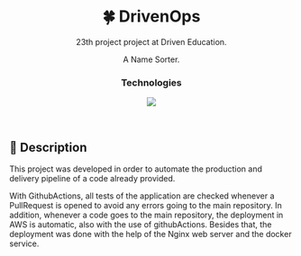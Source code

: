<div align="center"> 
	<h1> 🍀 DrivenOps </h1>
<div />
  
 23th project project at Driven Education.
  
 A Name Sorter.
 
 ### Technologies
<p align="center">
  <a href="https://skillicons.dev">
    <img src="https://skillicons.dev/icons?i=aws,docker,githubactions,nginx" />
  </a>
</p>

<br>	
  
<div align="start"> 
<div />
  
 ## :page_with_curl: Description
  
This project was developed in order to automate the production and delivery pipeline of a code already provided. 


With GithubActions, all tests of the application are checked whenever a PullRequest is opened to avoid any
errors going to the main repository. In addition, whenever a code goes to the main repository, the deployment in AWS is automatic, also with the use of githubActions.
Besides that, the deployment was done with the help of the Nginx web server and the docker service.

